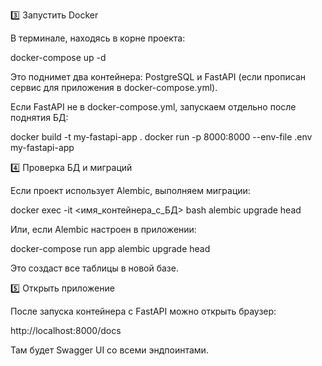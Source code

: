 3️⃣ Запустить Docker

В терминале, находясь в корне проекта:

docker-compose up -d


Это поднимет два контейнера: PostgreSQL и FastAPI (если прописан сервис для приложения в docker-compose.yml).

Если FastAPI не в docker-compose.yml, запускаем отдельно после поднятия БД:

docker build -t my-fastapi-app .
docker run -p 8000:8000 --env-file .env my-fastapi-app

4️⃣ Проверка БД и миграций

Если проект использует Alembic, выполняем миграции:

docker exec -it <имя_контейнера_с_БД> bash
alembic upgrade head


Или, если Alembic настроен в приложении:

docker-compose run app alembic upgrade head


Это создаст все таблицы в новой базе.

5️⃣ Открыть приложение

После запуска контейнера с FastAPI можно открыть браузер:

http://localhost:8000/docs


Там будет Swagger UI со всеми эндпоинтами.
